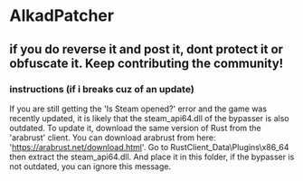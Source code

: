 # AlkadPatcher
## if you do reverse it and post it, dont protect it or obfuscate it. Keep contributing the community!
### instructions (if i breaks cuz of an update)
If you are still getting the 'Is Steam opened?' error and the game was recently updated,
it is likely that the steam_api64.dll of the bypasser is also outdated.
To update it, download the same version of Rust from the 'arabrust' client.
You can download arabrust from here: 'https://arabrust.net/download.html'.
Go to RustClient_Data\Plugins\x86_64 then extract the steam_api64.dll.
And place it in this folder, if the bypasser is not outdated, you can ignore this message.

